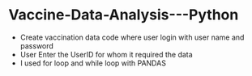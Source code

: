 # Vaccine-Data-Analysis---Python

- Create vaccination data code where user login with user name and password
- User Enter the UserID for whom it required the data
- I used for loop and while loop with PANDAS

